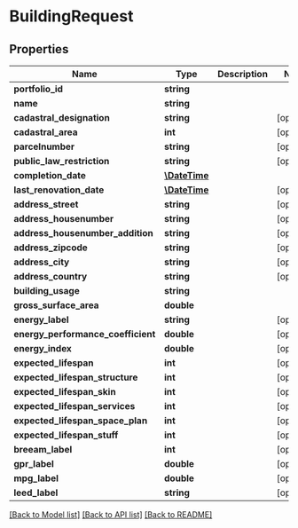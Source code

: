 # BuildingRequest

## Properties
Name | Type | Description | Notes
------------ | ------------- | ------------- | -------------
**portfolio_id** | **string** |  | 
**name** | **string** |  | 
**cadastral_designation** | **string** |  | [optional] 
**cadastral_area** | **int** |  | [optional] 
**parcelnumber** | **string** |  | [optional] 
**public_law_restriction** | **string** |  | [optional] 
**completion_date** | [**\DateTime**](\DateTime.md) |  | 
**last_renovation_date** | [**\DateTime**](\DateTime.md) |  | [optional] 
**address_street** | **string** |  | [optional] 
**address_housenumber** | **string** |  | [optional] 
**address_housenumber_addition** | **string** |  | [optional] 
**address_zipcode** | **string** |  | [optional] 
**address_city** | **string** |  | [optional] 
**address_country** | **string** |  | [optional] 
**building_usage** | **string** |  | 
**gross_surface_area** | **double** |  | 
**energy_label** | **string** |  | [optional] 
**energy_performance_coefficient** | **double** |  | [optional] 
**energy_index** | **double** |  | [optional] 
**expected_lifespan** | **int** |  | [optional] 
**expected_lifespan_structure** | **int** |  | [optional] 
**expected_lifespan_skin** | **int** |  | [optional] 
**expected_lifespan_services** | **int** |  | [optional] 
**expected_lifespan_space_plan** | **int** |  | [optional] 
**expected_lifespan_stuff** | **int** |  | [optional] 
**breeam_label** | **int** |  | [optional] 
**gpr_label** | **double** |  | [optional] 
**mpg_label** | **double** |  | [optional] 
**leed_label** | **string** |  | [optional] 

[[Back to Model list]](../README.md#documentation-for-models) [[Back to API list]](../README.md#documentation-for-api-endpoints) [[Back to README]](../README.md)


